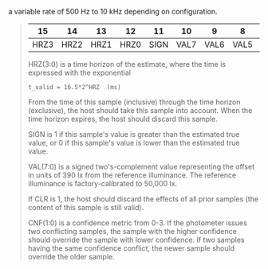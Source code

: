 a variable rate of 500 Hz to 10 kHz depending on configuration.

> | 15   | 14   | 13   | 12   | 11   | 10   | 9    | 8    | 7    | 6    | 5    | 4    | 3    | 2   | 1    | 0    |
> |------|------|------|------|------|------|------|------|------|------|------|------|------|-----|------|------|
> | HRZ3 | HRZ2 | HRZ1 | HRZ0 | SIGN | VAL7 | VAL6 | VAL5 | VAL4 | VAL3 | VAL2 | VAL1 | VAL0 | CLR | CNF1 | CNF0 |
>
>  HRZ(3:0) is a time horizon of the estimate, where the time is expressed with the exponential
> 
>     t_valid = 16.5*2^HRZ  (ms)
> 
> From the time of this sample (inclusive) through the time horizon (exclusive), the host should
> take this sample into account. When the time horizon expires, the host should discard this
> sample.
> 
> SIGN is 1 if this sample's value is greater than the estimated true value, or 0 if this
> sample's value is lower than the estimated true value.
> 
> VAL(7:0) is a signed two's-complement value representing the offset in units of 390 lx from the
> reference illuminance. The reference illuminance is factory-calibrated to 50,000 lx.
> 
> If CLR is 1, the host should discard the effects of all prior samples (the content of this sample
> is still valid).
> 
> CNF(1:0) is a confidence metric from 0-3. If the photometer issues two conflicting samples, the
> sample with the higher confidence should override the sample with lower confidence. If two
> samples having the same confidence conflict, the newer sample should override the older sample.
